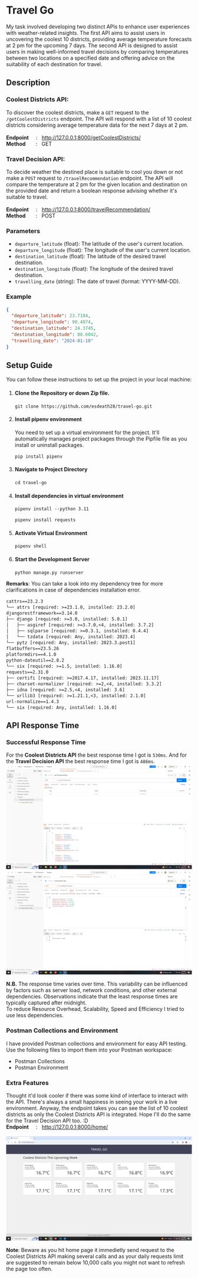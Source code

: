 # Travel Go

My task involved developing two distinct APIs to enhance user experiences with weather-related insights. The first API aims to assist users in uncovering the coolest 10 districts, providing average temperature forecasts at 2 pm for the upcoming 7 days. The second API is designed to assist users in making well-informed travel decisions by comparing temperatures between two locations on a specified date and offering advice on the suitability of each destination for travel.
## Description
### Coolest Districts API:
To discover the coolest districts, make a `GET` request to the `/getCoolestDistricts` endpoint. The API will respond with a list of 10 coolest districts considering average temperature data for the next 7 days at 2 pm.<br><br>
**Endpoint** &nbsp;&nbsp;&nbsp;&nbsp;: &nbsp;&nbsp;http://127.0.0.1:8000/getCoolestDistricts/<br>
**Method** &nbsp;&nbsp;&nbsp;&nbsp;&nbsp;&nbsp;: &nbsp;&nbsp;GET

### Travel Decision API:
To decide weather the destined place is suitable to cool you down or not make a `POST` request to `/travelRecommendation` endpoint. The API will compare the temperature at 2 pm for the given location and destination on the provided date and return a boolean response advising whether it's suitable to travel.<br><br>
**Endpoint** &nbsp;&nbsp;&nbsp;&nbsp;: &nbsp;&nbsp;http://127.0.0.1:8000/travelRecommendation/<br>
**Method** &nbsp;&nbsp;&nbsp;&nbsp;&nbsp;&nbsp;: &nbsp;&nbsp;POST<br>
### Parameters
- `departure_latitude` (float): The latitude of the user's current location.
- `departure_longitude` (float): The longitude of the user's current location.
- `destination_latitude` (float): The latitude of the desired travel destination.
- `destination_longitude` (float): The longitude of the desired travel destination.
- `travelling_date` (string): The date of travel (format: YYYY-MM-DD).

### Example

```json
{
  "departure_latitude": 23.7104,
  "departure_longitude": 90.4074,
  "destination_latitude": 24.3745,
  "destination_longitude": 88.6042,
  "travelling_date": "2024-01-10"
}
```

## Setup Guide
You can follow these instructions to set up the project in your local machine:

1. #### Clone the Repository or down Zip file.
    ```
    git clone https://github.com/esdeath28/travel-go.git
    ```
2. #### Install pipenv environment
    You need to set up a virtual environment for the project. It'll automatically manages project packages through the Pipfile file as you install or uninstall packages.<br>

    ```
    pip install pipenv
    ```
2. #### Navigate to Project Directory
    ```
    cd travel-go
    ```
3. #### Install dependencies in virtual environment 
    ```
    pipenv install --python 3.11
    ```
    ```
    pipenv install requests
    ```
5. #### Activate Virtual Environment
    ```
    pipenv shell
    ```
6. #### Start the Development Server
    ```
    python manage.py runserver
    ```
**Remarks**: You can take a look into my dependency tree for more clarifications in case of dependencies installation error.

```
cattrs==23.2.3
└── attrs [required: >=23.1.0, installed: 23.2.0]
djangorestframework==3.14.0
├── django [required: >=3.0, installed: 5.0.1]
│   ├── asgiref [required: >=3.7.0,<4, installed: 3.7.2]
│   ├── sqlparse [required: >=0.3.1, installed: 0.4.4]
│   └── tzdata [required: Any, installed: 2023.4]
└── pytz [required: Any, installed: 2023.3.post1]
flatbuffers==23.5.26
platformdirs==4.1.0
python-dateutil==2.8.2
└── six [required: >=1.5, installed: 1.16.0]
requests==2.31.0
├── certifi [required: >=2017.4.17, installed: 2023.11.17]
├── charset-normalizer [required: >=2,<4, installed: 3.3.2]
├── idna [required: >=2.5,<4, installed: 3.6]
└── urllib3 [required: >=1.21.1,<3, installed: 2.1.0]
url-normalize==1.4.3
└── six [required: Any, installed: 1.16.0]
```

## API Response Time

### Successful Response Time
For the **Coolest Districts API** the best response time I got is `530ms`. And for the **Travel Decision API** the best response time I got is `486ms`.
![alt text.](/postman/api_01_530.png "image1.")
![alt text.](/postman/api_02_486.png "image3.")

**N.B.** The response time varies over time. This variability can be influenced by factors such as server load, network conditions, and other external dependencies.  Observations indicate that the least response times are typically captured after midnight.<br>
To reduce Resource Overhead, Scalability, Speed and Efficiency I tried to use less dependencies.

### Postman Collections and Environment
I have provided Postman collections and environment for easy API testing. Use the following files to import them into your Postman workspace:
* Postman Collections
* Postman Environment

### Extra Features
Thought it'd look cooler if there was some kind of interface to interact with the API. There's always a small happiness in seeing your work in a live environment. Anyway, the endpoint takes you can see the list of 10 coolest districts as only the Coolest Districts API is integrated. Hope I'll do the same for the Travel Decision API too. :D <br>
**Endpoint** &nbsp;&nbsp;&nbsp;&nbsp;: &nbsp;&nbsp;http://127.0.0.1:8000/home/ <br><br>
![alt text.](/postman/live.png "image1.")

**Note**: Beware as you hit home page it immedietly send request to the Coolest Districts API making several calls and as your daily requests limit are suggested to remain below 10,000 calls you might not want to refresh the page too often.

